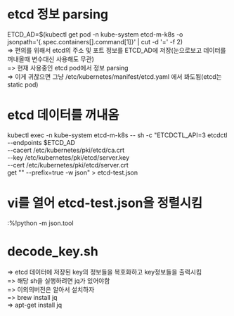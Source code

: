 # etcd 정보 parsing
ETCD_AD=$(kubectl get pod -n kube-system etcd-m-k8s -o jsonpath='{.spec.containers[].command[1]}' | cut -d '=' -f 2)  
=> 편의를 위해서 etcd의 주소 및 포트 정보를 ETCD_AD에 저장(눈으로보고 데이터를 꺼내올때 변수대신 사용해도 무관)  
=> 현재 사용중인 etcd pod에서 정보 parsing  
=> 이게 귀찮으면 그냥 /etc/kubernetes/manifest/etcd.yaml 에서 봐도됨(etcd는 static pod)  



# etcd 데이터를 꺼내옴
kubectl exec -n kube-system etcd-m-k8s -- sh -c "ETCDCTL_API=3 etcdctl \
--endpoints $ETCD_AD \
--cacert /etc/kubernetes/pki/etcd/ca.crt \
--key /etc/kubernetes/pki/etcd/server.key \
--cert /etc/kubernetes/pki/etcd/server.crt \
get \"\" --prefix=true -w json" > etcd-test.json



# vi를 열어 etcd-test.json을 정렬시킴
:%!python -m json.tool



# decode_key.sh 
=> etcd 데이터에 저장된 key의 정보들을 복호화하고 key정보들을 출력시킴  
=> 해당 sh을 실행하려면 jq가 있어야함  
=> 이외의버전은 알아서 설치하자  
=> brew install jq  
=> apt-get install jq  

